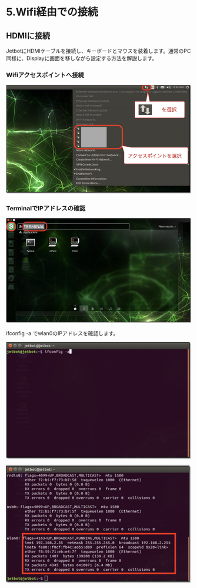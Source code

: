 # 5.Wifi経由での接続

## HDMIに接続　

JetbotにHDMIケーブルを接続し、キーボードとマウスを装着します。通常のPC同様に、Displayに画面を移しながら設定する方法を解説します。

### Wifiアクセスポイントへ接続

![](./img/wifi001.jpg)

### TerminalでIPアドレスの確認

![](./img/wifi002.jpg)

ifconfig -a でwlan0のIPアドレスを確認します。

![](./img/wifi003.jpg)

![](./img/wifi004.jpg)

